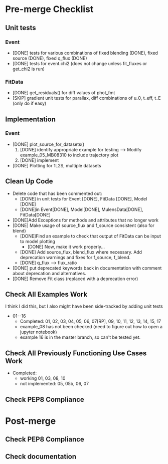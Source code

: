# Pre-merge Checklist

## Unit tests
### Event
- [DONE] tests for various combinations of fixed blending (DONE), fixed source 
(DONE), 
fixed q_flux (DONE)
- [DONE] tests for event.chi2 (does not change unless fit_fluxes or get_chi2 is 
run)


### FitData
- [DONE] get_residuals() for diff values of phot_fmt
- [SKIP] gradient unit tests for parallax, diff combinations of u_0, t_eff, t_E (only 
do if easy)

## Implementation
### Event
- [DONE] plot_source_for_datasets()
    1) [DONE] identify appropriate example for testing --> Modify 
    example_05_MB08310 to include trajectory plot
    2) [DONE] implement
- [DONE] Plotting for 1L2S, multiple datasets

## Clean Up Code
- Delete code that has been commented out:
    - [DONE] in unit tests for Event [DONE], FitData [DONE], Model [DONE]
    - [DONE]in Event[DONE], Model[DONE], MulensData[DONE], FitData[DONE]
- [DONE]Add Exceptions for methods and attributes that no longer work
- [DONE] Make usage of source_flux and f_source consistent (also for blend)
    - [DONE]Find an example to check that output of FitData can be input to
      model plotting
        - [DONE] Now, make it work properly...
    - [DONE] Add source_flux, blend_flux where necessary. Add deprecation warnings and 
      fixes for f_source, f_blend.
    - [DONE] q_flux --> flux_ratio
- [DONE] put deprecated keywords back in documentation with comment about deprecation 
and alternatives.
- [DONE] Remove Fit class (replaced with a deprecation error)

## Check All Examples Work
I think I did this, but I also might have been side-tracked by adding unit tests
- 01--16
    - Completed: 01, 02, 03, 04, 05, 06, 07[RP], 09, 10, 11, 12, 13, 14, 15, 17
    - example_08 has not been checked (need to figure out how to open a jupyter 
      notebook)
    - example 16 is in the master branch, so can't be tested yet.
      
## Check All Previously Functioning Use Cases Work
- Completed: 
    - working 01, 03, 08, 10
    - not implemented: 05, 05b, 06, 07 

## Check PEP8 Compliance

# Post-merge

## Check PEP8 Compliance

## Check documentation